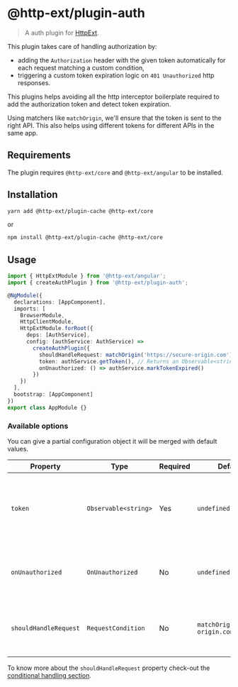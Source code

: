 # @http-ext/plugin-auth

> A auth plugin for [HttpExt](https://github.com/jscutlery/http-ext).

This plugin takes care of handling authorization by:
- adding the `Authorization` header with the given token automatically for each request matching a custom condition,
- triggering a custom token expiration logic on `401 Unauthorized` http responses.

This plugins helps avoiding all the http interceptor boilerplate required to add the authorization token and detect token expiration.

Using matchers like `matchOrigin`, we'll ensure that the token is sent to the right API.
This also helps using different tokens for different APIs in the same app.

## Requirements

The plugin requires `@http-ext/core` and `@http-ext/angular` to be installed.

## Installation

```bash
yarn add @http-ext/plugin-cache @http-ext/core
```

or

```bash
npm install @http-ext/plugin-cache @http-ext/core
```

## Usage

```ts
import { HttpExtModule } from '@http-ext/angular';
import { createAuthPlugin } from '@http-ext/plugin-auth';

@NgModule({
  declarations: [AppComponent],
  imports: [
    BrowserModule,
    HttpClientModule,
    HttpExtModule.forRoot({
      deps: [AuthService],
      config: (authService: AuthService) =>
        createAuthPlugin({
          shouldHandleRequest: matchOrigin('https://secure-origin.com'),
          token: authService.getToken(), // Returns an Observable<string>.
          onUnauthorized: () => authService.markTokenExpired()
        })
    })
  ],
  bootstrap: [AppComponent]
})
export class AppModule {}
```

### Available options

You can give a partial configuration object it will be merged with default values.

| Property             | Type                 | Required | Default value                          | Description                                                                                  |
| -------------------- | -------------------- | ---------| ---------------------------------------| -------------------------------------------------------------------------------------------- |
| `token`              | `Observable<string>` | Yes      | `undefined`                            | The bearer token that will be added to every matching request in the `Authorization` header. |
| `onUnauthorized`     | `OnUnauthorized`     | No       | `undefined`                            | A function executed when an unauthorized response is thrown.                                 |
| `shouldHandleRequest`| `RequestCondition`   | No       | `matchOrigin('https://my-origin.com')` | Predicate function to know which request the plugin should handle.                           |

To know more about the `shouldHandleRequest` property check-out the [conditional handling section](https://github.com/jscutlery/http-ext#conditional-handling).

